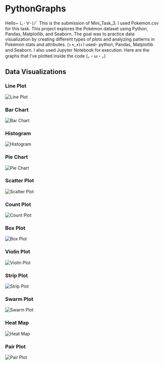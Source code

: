 # PythonGraphs
Hello~ (｡･∀･)ﾉﾞ
This is the submission of Mini_Task_3. 
I used Pokemon.csv for this task. This project explores the Pokémon dataset using Python, Pandas, Matplotlib, and Seaborn. The goal was to practice data visualization by creating different types of plots and analyzing patterns in Pokémon stats and attributes. (ง •_•)ง
I used-
python, Pandas, Matplotlib and Seaborn.
I also used Jupyter Notebook for execution. 
Here are the graphs that I've plotted inside the code (。・ω・。)

## Data Visualizations

### Line Plot
![Line Plot](ScreenShots/LinePlot.png)

### Bar Chart
![Bar Chart](ScreenShots/BarChart.png)

### Histogram
![Histogram](ScreenShots/Histogram.png)

### Pie Chart
![Pie Chart](ScreenShots/Piechart.png)

### Scatter Plot
![Scatter Plot](ScreenShots/Scatterplot.png)

### Count Plot
![Count Plot](ScreenShots/Countplot.png)

### Box Plot
![Box Plot](ScreenShots/Boxplot.png)

### Violin Plot
![Violin Plot](ScreenShots/Violin.png)

### Strip Plot
![Strip Plot](ScreenShots/StripPlot.png)

### Swarm Plot
![Swarm Plot](ScreenShots/Swarmp.png)

### Heat Map
![Heat Map](ScreenShots/Heatmap.png)

### Pair Plot
![Pair Plot](ScreenShots/Pairplot.png)

